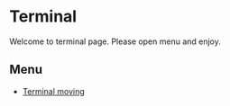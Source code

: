 # Terminal

Welcome to terminal page. Please open menu and enjoy.

## Menu

- [Terminal moving](terminal/001.md)
